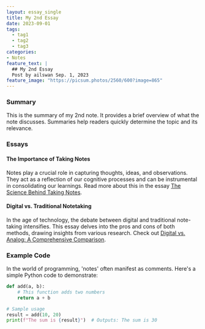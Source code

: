```yaml
---
layout: essay_single
title: My 2nd Essay
date: 2023-09-01
tags:
  - tag1
  - tag2
  - tag3
categories:
- Notes
feature_text: |
  ## My 2nd Essay
  Post by ailswan Sep. 1, 2023
feature_image: "https://picsum.photos/2560/600?image=865"
---
```


### Summary

This is the summary of my 2nd note. It provides a brief overview of what the note discusses. Summaries help readers quickly determine the topic and its relevance.

### Essays

#### The Importance of Taking Notes

Notes play a crucial role in capturing thoughts, ideas, and observations. They act as a reflection of our cognitive processes and can be instrumental in consolidating our learnings. Read more about this in the essay [The Science Behind Taking Notes](#).

#### Digital vs. Traditional Notetaking

In the age of technology, the debate between digital and traditional note-taking intensifies. This essay delves into the pros and cons of both methods, drawing insights from various research. Check out [Digital vs. Analog: A Comprehensive Comparison](#).

### Example Code

In the world of programming, 'notes' often manifest as comments. Here's a simple Python code to demonstrate:

```python
def add(a, b):
    # This function adds two numbers
    return a + b

# Sample usage
result = add(10, 20)
print(f"The sum is {result}")  # Outputs: The sum is 30
